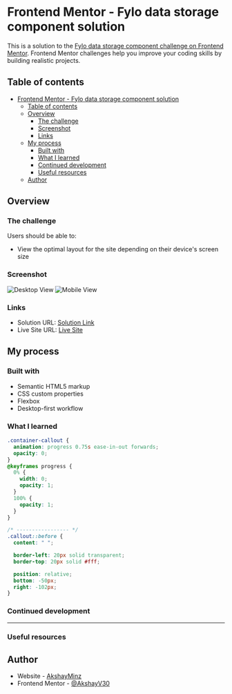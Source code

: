 # Frontend Mentor - Fylo data storage component solution

This is a solution to the [Fylo data storage component challenge on Frontend Mentor](https://www.frontendmentor.io/challenges/fylo-data-storage-component-1dZPRbV5n). Frontend Mentor challenges help you improve your coding skills by building realistic projects.

## Table of contents

- [Frontend Mentor - Fylo data storage component solution](#frontend-mentor---fylo-data-storage-component-solution)
  - [Table of contents](#table-of-contents)
  - [Overview](#overview)
    - [The challenge](#the-challenge)
    - [Screenshot](#screenshot)
    - [Links](#links)
  - [My process](#my-process)
    - [Built with](#built-with)
    - [What I learned](#what-i-learned)
    - [Continued development](#continued-development)
    - [Useful resources](#useful-resources)
  - [Author](#author)

## Overview

### The challenge

Users should be able to:

- View the optimal layout for the site depending on their device's screen size

### Screenshot

![Desktop View](./screenshot/desktop__.jpeg)
![Mobile View](./screenshot/mobile__.jpeg)

### Links

- Solution URL: [Solution Link](https://github.com/AkshayV30/Front-End-Mentor-Challenges/tree/master/fylo-data-storage-component-master)
- Live Site URL: [Live Site](https://akshayv30.github.io/Front-End-Mentor-Challenges/fylo-data-storage-component-master/index.html)

## My process

### Built with

- Semantic HTML5 markup
- CSS custom properties
- Flexbox
- Desktop-first workflow

### What I learned

```css
.container-callout {
  animation: progress 0.75s ease-in-out forwards;
  opacity: 0;
}
@keyframes progress {
  0% {
    width: 0;
    opacity: 1;
  }
  100% {
    opacity: 1;
  }
}

/* ----------------- */
.callout::before {
  content: " ";

  border-left: 20px solid transparent;
  border-top: 20px solid #fff;

  position: relative;
  bottom: -50px;
  right: -102px;
}
```

### Continued development

---

### Useful resources

## Author

- Website - [AkshayMinz](https://github.com/AkshayV30)
- Frontend Mentor - [@AkshayV30](https://www.frontendmentor.io/profile/AkshayV30)
